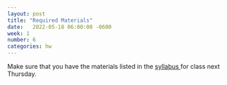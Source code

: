 ```yaml
---
layout: post
title: "Required Materials"
date:   2022-05-18 06:00:00 -0600
week: 1
number: 6
categories: hw
---
```


Make sure that you have the materials listed in the [ syllabus ](https://physcpu1.caseyanderson.com/syllabus.html) for class next Thursday.
